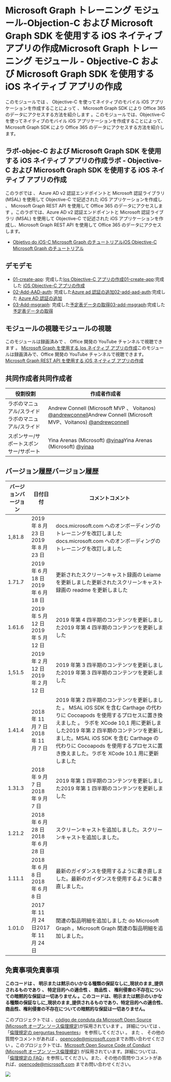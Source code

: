 # <a name="microsoft-graph-----objective-c--microsoft-graph-sdk--ios--"></a><span data-ttu-id="bb50d-101">Microsoft Graph トレーニング モジュール-Objection-C および Microsoft Graph SDK を使用する iOS ネイティブ アプリの作成</span><span class="sxs-lookup"><span data-stu-id="bb50d-101">Microsoft Graph トレーニング モジュール - Objective-C および Microsoft Graph SDK を使用する iOS ネイティブ アプリの作成</span></span>

<span data-ttu-id="bb50d-102">このモジュールでは 、 Objective-C を使ってネイティブのモバイル iOS アプリケーションを作成することによって 、 Microsoft Graph SDK により Office 365 のデータにアクセスする方法を紹介します 。</span><span class="sxs-lookup"><span data-stu-id="bb50d-102">このモジュールでは、Objective-C を使ってネイティブのモバイル iOS アプリケーションを作成することによって、Microsoft Graph SDK により Office 365 のデータにアクセスする方法を紹介します。</span></span>

## <a name="---objective-c--microsoft-graph-sdk--ios--"></a><span data-ttu-id="bb50d-103">ラボ-objec-C および Microsoft Graph SDK を使用する iOS ネイティブ アプリの作成</span><span class="sxs-lookup"><span data-stu-id="bb50d-103">ラボ - Objective-C および Microsoft Graph SDK を使用する iOS ネイティブ アプリの作成</span></span>

<span data-ttu-id="bb50d-104">このラボでは 、 Azure AD v2 認証エンドポイントと Microsoft 認証ライブラリ (MSAL) を使用して Objective-C で記述された iOS アプリケーションを作成し 、 Microsoft Graph REST API を使用して Office 365 のデータにアクセスします 。</span><span class="sxs-lookup"><span data-stu-id="bb50d-104">このラボでは、Azure AD v2 認証エンドポイントと Microsoft 認証ライブラリ (MSAL) を使用して Objective-C で記述された iOS アプリケーションを作成し、Microsoft Graph REST API を使用して Office 365 のデータにアクセスします。</span></span>

- [<span data-ttu-id="bb50d-105">Objetivo do iOS-C Microsoft Graph のチュートリアル</span><span class="sxs-lookup"><span data-stu-id="bb50d-105">iOS Objective-C Microsoft Graph のチュートリアル</span></span>](https://docs.microsoft.com/graph/tutorials/ios-objectivec)

## <a name=""></a><span data-ttu-id="bb50d-106">デモ</span><span class="sxs-lookup"><span data-stu-id="bb50d-106">デモ</span></span>

- <span data-ttu-id="bb50d-107">[01-create-app](demos/01-create-app): 完成した[Ios Objective-C アプリの作成](https://docs.microsoft.com/graph/tutorials/ios-objectivec?tutorial-step=1)</span><span class="sxs-lookup"><span data-stu-id="bb50d-107">[01-create-app](demos/01-create-app):完成した [iOS Objective-C アプリの作成](https://docs.microsoft.com/graph/tutorials/ios-objectivec?tutorial-step=1)</span></span>
- <span data-ttu-id="bb50d-108">[02-Add-AAD-auth](demos/02-add-aad-auth): 完成した[Azure ad 認証の追加](https://docs.microsoft.com/graph/tutorials/ios-objectivec?tutorial-step=3)</span><span class="sxs-lookup"><span data-stu-id="bb50d-108">[02-add-aad-auth](demos/02-add-aad-auth):完成した [Azure AD 認証の追加](https://docs.microsoft.com/graph/tutorials/ios-objectivec?tutorial-step=3)</span></span>
- <span data-ttu-id="bb50d-109">[03-Add-msgraph](demos/03-add-msgraph): 完成した[予定表データの取得](https://docs.microsoft.com/graph/tutorials/ios-objectivec?tutorial-step=4)</span><span class="sxs-lookup"><span data-stu-id="bb50d-109">[03-add-msgraph](demos/03-add-msgraph):完成した [予定表データの取得](https://docs.microsoft.com/graph/tutorials/ios-objectivec?tutorial-step=4)</span></span>

## <a name=""></a><span data-ttu-id="bb50d-110">モジュールの視聴</span><span class="sxs-lookup"><span data-stu-id="bb50d-110">モジュールの視聴</span></span>

<span data-ttu-id="bb50d-111">このモジュールは録画済みで 、 Office 開発の YouTube チャンネルで視聴できます 。 [Microsoft Graph を使用する Ios ネイティブ アプリの作成](https://youtu.be/Gg8Qy1Dqyzw)</span><span class="sxs-lookup"><span data-stu-id="bb50d-111">このモジュールは録画済みで、Office 開発の YouTube チャンネルで視聴できます。[Microsoft Graph REST API を使用する iOS ネイティブ アプリの作成](https://youtu.be/Gg8Qy1Dqyzw)</span></span>

## <a name=""></a><span data-ttu-id="bb50d-112">共同作成者</span><span class="sxs-lookup"><span data-stu-id="bb50d-112">共同作成者</span></span>

| <span data-ttu-id="bb50d-113">役割</span><span class="sxs-lookup"><span data-stu-id="bb50d-113">役割</span></span> | <span data-ttu-id="bb50d-114">作成者</span><span class="sxs-lookup"><span data-stu-id="bb50d-114">作成者</span></span> |
| -------------------- | ------------------------------------------------------------------------------------- |
| <span data-ttu-id="bb50d-115">ラボのマニュアル/スライド</span><span class="sxs-lookup"><span data-stu-id="bb50d-115">ラボのマニュアル/スライド</span></span> | <span data-ttu-id="bb50d-116">Andrew Connell (Microsoft MVP 、 Voitanos) [@andrewconnell](//github.com/andrewconnell)</span><span class="sxs-lookup"><span data-stu-id="bb50d-116">Andrew Connell (Microsoft MVP、Voitanos) [@andrewconnell](//github.com/andrewconnell)</span></span> |
| <span data-ttu-id="bb50d-117">スポンサー/サポート</span><span class="sxs-lookup"><span data-stu-id="bb50d-117">スポンサー/サポート</span></span> | <span data-ttu-id="bb50d-118">Yina Arenas (Microsoft) [@yinaa](//github.com/yinaa)</span><span class="sxs-lookup"><span data-stu-id="bb50d-118">Yina Arenas (Microsoft) [@yinaa](//github.com/yinaa)</span></span> |

## <a name=""></a><span data-ttu-id="bb50d-119">バージョン履歴</span><span class="sxs-lookup"><span data-stu-id="bb50d-119">バージョン履歴</span></span>

| <span data-ttu-id="bb50d-120">バージョン</span><span class="sxs-lookup"><span data-stu-id="bb50d-120">バージョン</span></span> | <span data-ttu-id="bb50d-121">日付</span><span class="sxs-lookup"><span data-stu-id="bb50d-121">日付</span></span> | <span data-ttu-id="bb50d-122">コメント</span><span class="sxs-lookup"><span data-stu-id="bb50d-122">コメント</span></span> |
| ------- | ------------------ | ------------------------------------------------------------------------------------------------------------------------------------ |
| <span data-ttu-id="bb50d-123">1,8</span><span class="sxs-lookup"><span data-stu-id="bb50d-123">1.8</span></span> | <span data-ttu-id="bb50d-124">2019 年 8 月 23 日</span><span class="sxs-lookup"><span data-stu-id="bb50d-124">2019 年 8 月 23 日</span></span> | <span data-ttu-id="bb50d-125">docs.microsoft.com へのオンボーディングのトレーニングを改訂しました</span><span class="sxs-lookup"><span data-stu-id="bb50d-125">docs.microsoft.com へのオンボーディングのトレーニングを改訂しました</span></span> |
| <span data-ttu-id="bb50d-126">1.7</span><span class="sxs-lookup"><span data-stu-id="bb50d-126">1.7</span></span> | <span data-ttu-id="bb50d-127">2019 年 6 月 18 日</span><span class="sxs-lookup"><span data-stu-id="bb50d-127">2019 年 6 月 18 日</span></span> | <span data-ttu-id="bb50d-128">更新されたスクリーンキャスト録画の Leiame を更新しました</span><span class="sxs-lookup"><span data-stu-id="bb50d-128">更新されたスクリーンキャスト録画の readme を更新しました</span></span> |
| <span data-ttu-id="bb50d-129">1.6</span><span class="sxs-lookup"><span data-stu-id="bb50d-129">1.6</span></span> | <span data-ttu-id="bb50d-130">2019 年 5 月 12 日</span><span class="sxs-lookup"><span data-stu-id="bb50d-130">2019 年 5 月 12 日</span></span> | <span data-ttu-id="bb50d-131">2019 年第 4 四半期のコンテンツを更新しました</span><span class="sxs-lookup"><span data-stu-id="bb50d-131">2019 年第 4 四半期のコンテンツを更新しました</span></span> |
| <span data-ttu-id="bb50d-132">1,5</span><span class="sxs-lookup"><span data-stu-id="bb50d-132">1.5</span></span> | <span data-ttu-id="bb50d-133">2019 年 2 月 12 日</span><span class="sxs-lookup"><span data-stu-id="bb50d-133">2019 年 2 月 12 日</span></span> | <span data-ttu-id="bb50d-134">2019 年第 3 四半期のコンテンツを更新しました</span><span class="sxs-lookup"><span data-stu-id="bb50d-134">2019 年第 3 四半期のコンテンツを更新しました</span></span> |
| <span data-ttu-id="bb50d-135">1.4</span><span class="sxs-lookup"><span data-stu-id="bb50d-135">1.4</span></span> | <span data-ttu-id="bb50d-136">2018 年 11 月 7 日</span><span class="sxs-lookup"><span data-stu-id="bb50d-136">2018 年 11 月 7 日</span></span> | <span data-ttu-id="bb50d-137">2019 年第 2 四半期のコンテンツを更新しました 。 MSAL iOS SDK を含む Carthage の代わりに Cocoapods を使用するプロセスに置き換えました 。 ラボを XCode 10,1 用に更新しました</span><span class="sxs-lookup"><span data-stu-id="bb50d-137">2019 年第 2 四半期のコンテンツを更新しました。MSAL iOS SDK を含む Carthage の代わりに Cocoapods を使用するプロセスに置き換えました。ラボを XCode 10.1 用に更新しました</span></span> |
| <span data-ttu-id="bb50d-138">1.3</span><span class="sxs-lookup"><span data-stu-id="bb50d-138">1.3</span></span> | <span data-ttu-id="bb50d-139">2018 年 9 月 7 日</span><span class="sxs-lookup"><span data-stu-id="bb50d-139">2018 年 9 月 7 日</span></span> | <span data-ttu-id="bb50d-140">2019 年第 1 四半期のコンテンツを更新しました</span><span class="sxs-lookup"><span data-stu-id="bb50d-140">2019 年第 1 四半期のコンテンツを更新しました</span></span> |
| <span data-ttu-id="bb50d-141">1.2</span><span class="sxs-lookup"><span data-stu-id="bb50d-141">1.2</span></span> | <span data-ttu-id="bb50d-142">2018 年 6 月 28 日</span><span class="sxs-lookup"><span data-stu-id="bb50d-142">2018 年 6 月 28 日</span></span> | <span data-ttu-id="bb50d-143">スクリーンキャストを追加しました。</span><span class="sxs-lookup"><span data-stu-id="bb50d-143">スクリーンキャストを追加しました。</span></span> |
| <span data-ttu-id="bb50d-144">1.1</span><span class="sxs-lookup"><span data-stu-id="bb50d-144">1.1</span></span> | <span data-ttu-id="bb50d-145">2018 年 6 月 8 日</span><span class="sxs-lookup"><span data-stu-id="bb50d-145">2018 年 6 月 8 日</span></span> | <span data-ttu-id="bb50d-146">最新のガイダンスを使用するように書き直しました。</span><span class="sxs-lookup"><span data-stu-id="bb50d-146">最新のガイダンスを使用するように書き直しました。</span></span> |
| <span data-ttu-id="bb50d-147">1.0</span><span class="sxs-lookup"><span data-stu-id="bb50d-147">1.0</span></span> | <span data-ttu-id="bb50d-148">2017 年 11 月 24 日</span><span class="sxs-lookup"><span data-stu-id="bb50d-148">2017 年 11 月 24 日</span></span> | <span data-ttu-id="bb50d-149">関連の製品明細を追加しました do Microsoft Graph 。</span><span class="sxs-lookup"><span data-stu-id="bb50d-149">Microsoft Graph 関連の製品明細を追加しました。</span></span> |

## <a name=""></a><span data-ttu-id="bb50d-150">免責事項</span><span class="sxs-lookup"><span data-stu-id="bb50d-150">免責事項</span></span>

<span data-ttu-id="bb50d-151">**このコードは 、 明示または黙示のいかなる種類の保証なしに_現状のまま_提供されるものであり 、 特定目的への適合性 、 商品性 、 権利侵害の不存在についての暗黙的な保証は一切ありません 。**</span><span class="sxs-lookup"><span data-stu-id="bb50d-151">**このコードは、明示または黙示のいかなる種類の保証なしに_現状のまま_提供されるものであり、特定目的への適合性、商品性、権利侵害の不存在についての暗黙的な保証は一切ありません。**</span></span>

<span data-ttu-id="bb50d-152">このプロジェクトでは 、[código de conduta da Microsoft Open Source (Microsoft オープン ソース倫理規定)](https://opensource.microsoft.com/codeofconduct/)が採用されています 。 詳細については 、 「[倫理規定の perguntas frequentes](https://opensource.microsoft.com/codeofconduct/faq/)」 を参照してください 。 また 、 その他の質問やコメントがあれば 、[opencode@microsoft.com](mailto:opencode@microsoft.com)までお問い合わせください 。</span><span class="sxs-lookup"><span data-stu-id="bb50d-152">このプロジェクトでは、[Microsoft Open Source Code of Conduct (Microsoft オープン ソース倫理規定)](https://opensource.microsoft.com/codeofconduct/) が採用されています。詳細については、「[倫理規定の FAQ](https://opensource.microsoft.com/codeofconduct/faq/)」を参照してください。また、その他の質問やコメントがあれば、[opencode@microsoft.com](mailto:opencode@microsoft.com) までお問い合わせください。</span></span>

<img src="https://telemetry.sharepointpnp.com/msgraph-training-ios-objectivec" />
